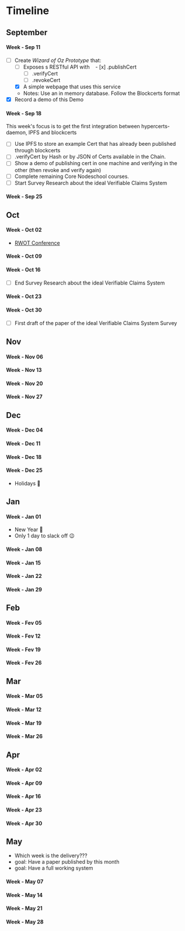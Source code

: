 # Timeline

## September

#### Week - Sep 11

- [ ] Create _Wizard of Oz Prototype_ that:
  - [ ] Exposes s RESTful API with
    - [x] .publishCert
    - [ ] .verifyCert 
    - [ ] .revokeCert
  - [x] A simple webpage that uses this service
  - Notes: Use an in memory database. Follow the Blockcerts format
- [x] Record a demo of this Demo

#### Week - Sep 18

This week's focus is to get the first integration between hypercerts-daemon, IPFS and blockcerts

- [ ] Use IPFS to store an example Cert that has already been published through blockcerts
- [ ] .verifyCert by Hash or by JSON of Certs available in the Chain.
- [ ] Show a demo of publishing cert in one machine and verifying in the other (then revoke and verify again)
- [ ] Complete remaining Core Nodeschool courses.
- [ ] Start Survey Research about the ideal Verifiable Claims System

#### Week - Sep 25

## Oct

#### Week - Oct 02

- [RWOT Conference](https://www.eventbrite.com/e/rebootingweboftrust-design-workshop-v-fall-2017-in-boston-area-usa-tickets-34984665075)

#### Week - Oct 09
#### Week - Oct 16

- [ ] End Survey Research about the ideal Verifiable Claims System

#### Week - Oct 23
#### Week - Oct 30

- [ ] First draft of the paper of the ideal Verifiable Claims System Survey

## Nov

#### Week - Nov 06
#### Week - Nov 13
#### Week - Nov 20
#### Week - Nov 27

## Dec

#### Week - Dec 04
#### Week - Dec 11
#### Week - Dec 18

#### Week - Dec 25

- Holidays 🎄

## Jan

#### Week - Jan 01

- New Year 🍾
- Only 1 day to slack off 😉

#### Week - Jan 08
#### Week - Jan 15
#### Week - Jan 22
#### Week - Jan 29

## Feb

#### Week - Fev 05
#### Week - Fev 12
#### Week - Fev 19
#### Week - Fev 26


## Mar

#### Week - Mar 05
#### Week - Mar 12
#### Week - Mar 19
#### Week - Mar 26

## Apr

#### Week - Apr 02
#### Week - Apr 09
#### Week - Apr 16
#### Week - Apr 23
#### Week - Apr 30

## May

- Which week is the delivery???
- goal: Have a paper published by this month
- goal: Have a full working system


#### Week - May 07
#### Week - May 14
#### Week - May 21
#### Week - May 28



